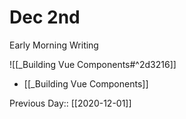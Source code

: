 # Dec 2nd

 Early Morning Writing

![[_Building Vue Components#^2d3216]]

- [[_Building Vue Components]]


Previous Day:: [[2020-12-01]]
